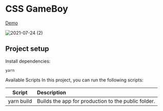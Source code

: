 # CSS GameBoy
[Demo](https://chenej9797.github.io/css_game_boy/)

![2021-07-24 (2)](https://user-images.githubusercontent.com/32087765/126860281-6670e52b-9505-4c97-976d-af8e49441296.png)

## Project setup
Install dependencies:
```
yarn
```
Available Scripts
In this project, you can run the following scripts:

Script	   | Description
-----------|:---------------------------------------------------
yarn build |	Builds the app for production to the public folder.

